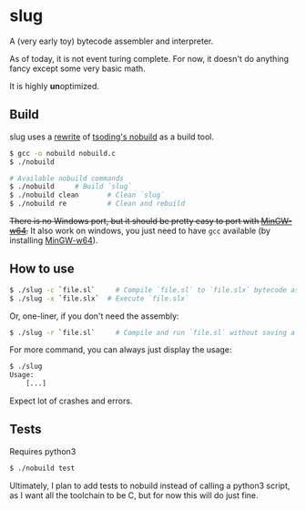 # slug
A (very early toy) bytecode assembler and interpreter.

As of today, it is not event turing complete.
For now, it doesn't do anything fancy except some very basic math.

It is highly **un**optimized.

## Build
slug uses a [rewrite](https://github.com/tsoding/musializer/blob/master/src/nob.h) of [tsoding's nobuild](https://github.com/tsoding/nobuild) as a build tool. 
```sh
$ gcc -o nobuild nobuild.c
$ ./nobuild     
```
```sh
# Available nobuild commands
$ ./nobuild		# Build `slug`
$ ./nobuild clean   	# Clean `slug`
$ ./nobuild re      	# Clean and rebuild
```
~~There is no Windows port, but it should be pretty easy to port with [MinGW-w64](https://www.mingw-w64.org/).~~
It also work on windows, you just need to have `gcc` available (by installing [MinGW-w64](https://www.mingw-w64.org/)). 

## How to use
```sh
$ ./slug -c `file.sl`     # Compile `file.sl` to `file.slx` bytecode assembly
$ ./slug -x `file.slx`	# Execute `file.slx`
```
Or, one-liner, if you don't need the assembly:
```sh
$ ./slug -r `file.sl`     # Compile and run `file.sl` without saving a bytecode assembly file
```
For more command, you can always just display the usage:
```sh
$ ./slug
Usage:
    [...]
```
Expect lot of crashes and errors.

## Tests
Requires python3
```sh
$ ./nobuild test
```
Ultimately, I plan to add tests to nobuild instead of calling a python3 script, as I want all the toolchain to be C, but for now this will do just fine.